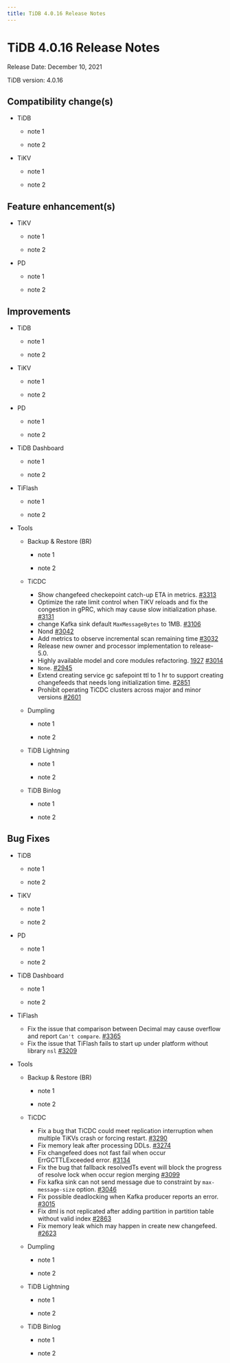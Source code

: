 ```yaml
---
title: TiDB 4.0.16 Release Notes
---
```


# TiDB 4.0.16 Release Notes

Release Date: December 10, 2021

TiDB version: 4.0.16

## Compatibility change(s)

+ TiDB

    + note 1

    + note 2

+ TiKV

    + note 1

    + note 2

## Feature enhancement(s)

+ TiKV

    + note 1

    + note 2

+ PD

    + note 1

    + note 2

## Improvements

+ TiDB

    + note 1

    + note 2

+ TiKV

    + note 1

    + note 2

+ PD

    + note 1

    + note 2

+ TiDB Dashboard

    + note 1

    + note 2

+ TiFlash

    + note 1

    + note 2

+ Tools

    + Backup & Restore (BR)

        + note 1

        + note 2

    + TiCDC

        + Show changefeed checkepoint catch-up ETA in metrics. [#3313](https://github.com/pingcap/ticdc/pull/3313)
        + Optimize the rate limit control when TiKV reloads and fix the congestion in gPRC, which may cause slow initialization phase. [#3131](https://github.com/pingcap/ticdc/pull/3131)
        + change Kafka sink default `MaxMessageBytes` to 1MB. [#3106](https://github.com/pingcap/ticdc/pull/3106)
        + Nond [#3042](https://github.com/pingcap/ticdc/pull/3042)
        + Add metrics to observe incremental scan remaining time [#3032](https://github.com/pingcap/ticdc/pull/3032)
        + Release new owner and processor implementation to release-5.0.
        + Highly available model and core modules refactoring. [1927](https://github.com/pingcap/ticdc/pull/1927) [#3014](https://github.com/pingcap/ticdc/pull/3014)
        + `None`. [#2945](https://github.com/pingcap/ticdc/pull/2945)
        + Extend creating service gc safepoint ttl to 1 hr to support creating changefeeds that needs long initialization time. [#2851](https://github.com/pingcap/ticdc/pull/2851)
        + Prohibit operating TiCDC clusters across major and minor versions [#2601](https://github.com/pingcap/ticdc/pull/2601)

    + Dumpling

        + note 1

        + note 2

    + TiDB Lightning

        + note 1

        + note 2

    + TiDB Binlog

        + note 1

        + note 2

## Bug Fixes

+ TiDB

    + note 1

    + note 2

+ TiKV

    + note 1

    + note 2

+ PD

    + note 1

    + note 2

+ TiDB Dashboard

    + note 1

    + note 2

+ TiFlash

    + Fix the issue that comparison between Decimal may cause overflow and report `Can't compare`. [#3365](https://github.com/pingcap/tics/pull/3365)
    + Fix the issue that TiFlash fails to start up under platform without library `nsl` [#3209](https://github.com/pingcap/tics/pull/3209)

+ Tools

    + Backup & Restore (BR)

        + note 1

        + note 2

    + TiCDC

        + Fix a bug that TiCDC could meet replication interruption when multiple TiKVs crash or forcing restart. [#3290](https://github.com/pingcap/ticdc/pull/3290)
        + Fix memory leak after processing DDLs. [#3274](https://github.com/pingcap/ticdc/pull/3274)
        + Fix changefeed does not fast fail when occur ErrGCTTLExceeded error. [#3134](https://github.com/pingcap/ticdc/pull/3134)
        + Fix the bug that fallback resolvedTs event  will block the progress of resolve lock when occur region merging [#3099](https://github.com/pingcap/ticdc/pull/3099)
        + Fix kafka sink can not send message due to constraint by `max-message-size` option. [#3046](https://github.com/pingcap/ticdc/pull/3046)
        + Fix possible deadlocking when Kafka producer reports an error. [#3015](https://github.com/pingcap/ticdc/pull/3015)
        + Fix dml is not replicated after adding partition in partition table without valid index [#2863](https://github.com/pingcap/ticdc/pull/2863)
        + Fix memory leak which may happen in create new changefeed. [#2623](https://github.com/pingcap/ticdc/pull/2623)

    + Dumpling

        + note 1

        + note 2

    + TiDB Lightning

        + note 1

        + note 2

    + TiDB Binlog

        + note 1

        + note 2